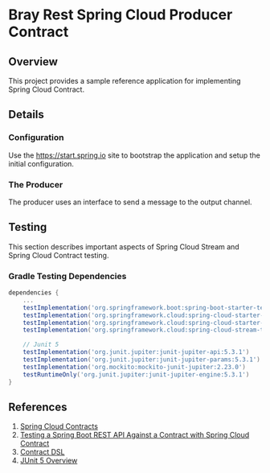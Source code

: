 # Bray Rest Spring Cloud Producer Contract

## Overview

This project provides a sample reference application for implementing Spring Cloud Contract.

## Details

### Configuration

Use the https://start.spring.io site to bootstrap the application and setup the initial configuration.


### The Producer

The producer uses an interface to send a message to the output channel.


## Testing

This section describes important aspects of Spring Cloud Stream and Spring Cloud Contract testing.

### Gradle Testing Dependencies

```groovy
dependencies {
    ...
    testImplementation('org.springframework.boot:spring-boot-starter-test')
    testImplementation('org.springframework.cloud:spring-cloud-starter-contract-stub-runner')
    testImplementation('org.springframework.cloud:spring-cloud-starter-contract-verifier')
    testImplementation('org.springframework.cloud:spring-cloud-stream-test-support')

    // Junit 5
    testImplementation('org.junit.jupiter:junit-jupiter-api:5.3.1')
    testImplementation('org.junit.jupiter:junit-jupiter-params:5.3.1')
    testImplementation('org.mockito:mockito-junit-jupiter:2.23.0')
    testRuntimeOnly('org.junit.jupiter:junit-jupiter-engine:5.3.1')
}
```

## References

1. [Spring Cloud Contracts](https://cloud.spring.io/spring-cloud-contract)
2. [Testing a Spring Boot REST API Against a Contract with Spring Cloud Contract](https://reflectoring.io/consumer-driven-contract-provider-spring-cloud-contract/)
3. [Contract DSL](https://cloud.spring.io/spring-cloud-contract/multi/multi__contract_dsl.html)
4. [JUnit 5 Overview](https://junit.org/junit5/docs/current/user-guide/)